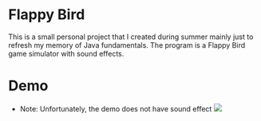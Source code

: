 # Flappy Bird
This is a small personal project that I created during summer mainly just to refresh my memory of Java fundamentals. The program is a Flappy Bird game simulator with sound effects.


# Demo
* Note: Unfortunately, the demo does not have sound effect
![](demo/demo.gif)
